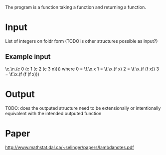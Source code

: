 The program is a function taking a function and returning a function.

Input
=====
List of integers on foldr form (TODO is other structures possible as input?)

Example input
-------------
\c.\n.(c 0 (c 1 (c 2 (c 3 n))))
  where 0 = \f.\x.x
        1 = \f.\x.(f x)
        2 = \f.\x.(f (f x))
        3 = \f.\x.(f (f (f x)))


Output
======
TODO: does the outputed structure need to be extensionally or intentionally equivalent with the intended outputed function

Paper
=====
http://www.mathstat.dal.ca/~selinger/papers/lambdanotes.pdf
